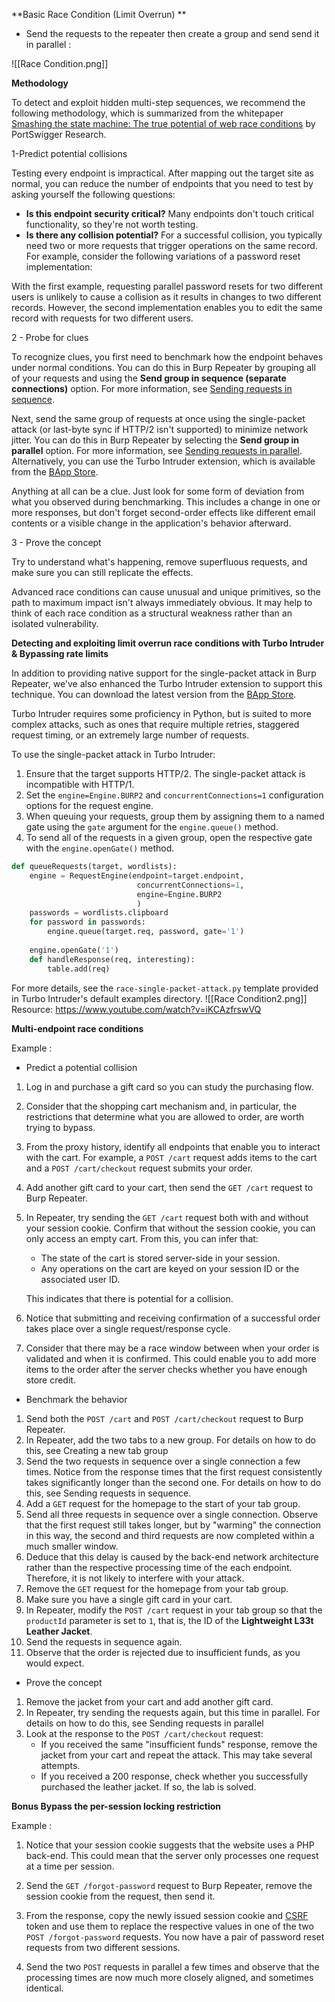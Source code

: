 **Basic Race Condition (Limit Overrun) **
- Send the requests to the repeater then create a group and send send it in parallel :

![[Race Condition.png]]

**Methodology**

To detect and exploit hidden multi-step sequences, we recommend the following methodology, which is summarized from the whitepaper [Smashing the state machine: The true potential of web race conditions](https://portswigger.net/research/smashing-the-state-machine) by PortSwigger Research.


1-Predict potential collisions

Testing every endpoint is impractical. After mapping out the target site as normal, you can reduce the number of endpoints that you need to test by asking yourself the following questions:

- **Is this endpoint security critical?** Many endpoints don't touch critical functionality, so they're not worth testing.
- **Is there any collision potential?** For a successful collision, you typically need two or more requests that trigger operations on the same record. For example, consider the following variations of a password reset implementation:

With the first example, requesting parallel password resets for two different users is unlikely to cause a collision as it results in changes to two different records. However, the second implementation enables you to edit the same record with requests for two different users.

2 - Probe for clues

To recognize clues, you first need to benchmark how the endpoint behaves under normal conditions. You can do this in Burp Repeater by grouping all of your requests and using the **Send group in sequence (separate connections)** option. For more information, see [Sending requests in sequence](https://portswigger.net/burp/documentation/desktop/tools/repeater/send-group#sending-requests-in-sequence).

Next, send the same group of requests at once using the single-packet attack (or last-byte sync if HTTP/2 isn't supported) to minimize network jitter. You can do this in Burp Repeater by selecting the **Send group in parallel** option. For more information, see [Sending requests in parallel](https://portswigger.net/burp/documentation/desktop/tools/repeater/send-group#sending-requests-in-parallel). Alternatively, you can use the Turbo Intruder extension, which is available from the [BApp Store](https://portswigger.net/bappstore/9abaa233088242e8be252cd4ff534988).

Anything at all can be a clue. Just look for some form of deviation from what you observed during benchmarking. This includes a change in one or more responses, but don't forget second-order effects like different email contents or a visible change in the application's behavior afterward.

3 - Prove the concept

Try to understand what's happening, remove superfluous requests, and make sure you can still replicate the effects.

Advanced race conditions can cause unusual and unique primitives, so the path to maximum impact isn't always immediately obvious. It may help to think of each race condition as a structural weakness rather than an isolated vulnerability.


**Detecting and exploiting limit overrun race conditions with Turbo Intruder & Bypassing rate limits**

In addition to providing native support for the single-packet attack in Burp Repeater, we've also enhanced the Turbo Intruder extension to support this technique. You can download the latest version from the [BApp Store](https://portswigger.net/bappstore/9abaa233088242e8be252cd4ff534988).

Turbo Intruder requires some proficiency in Python, but is suited to more complex attacks, such as ones that require multiple retries, staggered request timing, or an extremely large number of requests.

To use the single-packet attack in Turbo Intruder:

1. Ensure that the target supports HTTP/2. The single-packet attack is incompatible with HTTP/1.
2. Set the `engine=Engine.BURP2` and `concurrentConnections=1` configuration options for the request engine.
3. When queuing your requests, group them by assigning them to a named gate using the `gate` argument for the `engine.queue()` method.
4. To send all of the requests in a given group, open the respective gate with the `engine.openGate()` method.

```python
def queueRequests(target, wordlists):  
	engine = RequestEngine(endpoint=target.endpoint,
							concurrentConnections=1, 
							engine=Engine.BURP2 
							)  
	passwords = wordlists.clipboard  
	for password in passwords: 
		engine.queue(target.req, password, gate='1') 
	
	engine.openGate('1') 
	def handleResponse(req, interesting): 
		table.add(req)
```

For more details, see the `race-single-packet-attack.py` template provided in Turbo Intruder's default examples directory.
![[Race Condition2.png]]
Resource: https://www.youtube.com/watch?v=iKCAzfrswVQ

 **Multi-endpoint race conditions** 
 
Example : 

- Predict a potential collision

1. Log in and purchase a gift card so you can study the purchasing flow.
2. Consider that the shopping cart mechanism and, in particular, the restrictions that determine what you are allowed to order, are worth trying to bypass.
3. From the proxy history, identify all endpoints that enable you to interact with the cart. For example, a `POST /cart` request adds items to the cart and a `POST /cart/checkout` request submits your order.
4. Add another gift card to your cart, then send the `GET /cart` request to Burp Repeater.
5. In Repeater, try sending the `GET /cart` request both with and without your session cookie. Confirm that without the session cookie, you can only access an empty cart. From this, you can infer that:
    
    - The state of the cart is stored server-side in your session.
    - Any operations on the cart are keyed on your session ID or the associated user ID.
    
    This indicates that there is potential for a collision.
    
6. Notice that submitting and receiving confirmation of a successful order takes place over a single request/response cycle.
7. Consider that there may be a race window between when your order is validated and when it is confirmed. This could enable you to add more items to the order after the server checks whether you have enough store credit.
    

- Benchmark the behavior

1. Send both the `POST /cart` and `POST /cart/checkout` request to Burp Repeater.
2. In Repeater, add the two tabs to a new group. For details on how to do this, see Creating a new tab group
3. Send the two requests in sequence over a single connection a few times. Notice from the response times that the first request consistently takes significantly longer than the second one. For details on how to do this, see Sending requests in sequence.
4. Add a `GET` request for the homepage to the start of your tab group.
5. Send all three requests in sequence over a single connection. Observe that the first request still takes longer, but by "warming" the connection in this way, the second and third requests are now completed within a much smaller window. 
6. Deduce that this delay is caused by the back-end network architecture rather than the respective processing time of the each endpoint. Therefore, it is not likely to interfere with your attack.
7. Remove the `GET` request for the homepage from your tab group.
8. Make sure you have a single gift card in your cart.
9. In Repeater, modify the `POST /cart` request in your tab group so that the `productId` parameter is set to `1`, that is, the ID of the **Lightweight L33t Leather Jacket**.
10. Send the requests in sequence again.
11. Observe that the order is rejected due to insufficient funds, as you would expect.
    
- Prove the concept

1. Remove the jacket from your cart and add another gift card.
2. In Repeater, try sending the requests again, but this time in parallel. For details on how to do this, see Sending requests in parallel
3. Look at the response to the `POST /cart/checkout` request:
    - If you received the same "insufficient funds" response, remove the jacket from your cart and repeat the attack. This may take several attempts.
    - If you received a 200 response, check whether you successfully purchased the leather jacket. If so, the lab is solved.

**Bonus  Bypass the per-session locking restriction**

Example : 
1. Notice that your session cookie suggests that the website uses a PHP back-end. This could mean that the server only processes one request at a time per session.
    
2. Send the `GET /forgot-password` request to Burp Repeater, remove the session cookie from the request, then send it.
    
3. From the response, copy the newly issued session cookie and [CSRF](https://portswigger.net/web-security/csrf) token and use them to replace the respective values in one of the two `POST /forgot-password` requests. You now have a pair of password reset requests from two different sessions.
    
4. Send the two `POST` requests in parallel a few times and observe that the processing times are now much more closely aligned, and sometimes identical.